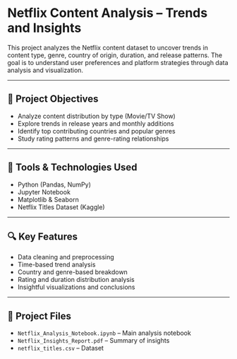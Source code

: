 # Netflix Content Analysis – Trends and Insights

This project analyzes the Netflix content dataset to uncover trends in content type, genre, country of origin, duration, and release patterns. The goal is to understand user preferences and platform strategies through data analysis and visualization.

---

## 📌 Project Objectives

- Analyze content distribution by type (Movie/TV Show)
- Explore trends in release years and monthly additions
- Identify top contributing countries and popular genres
- Study rating patterns and genre-rating relationships

---

## 🧰 Tools & Technologies Used

- Python (Pandas, NumPy)
- Jupyter Notebook
- Matplotlib & Seaborn
- Netflix Titles Dataset (Kaggle)

---

## 🔍 Key Features

- Data cleaning and preprocessing
- Time-based trend analysis
- Country and genre-based breakdown
- Rating and duration distribution analysis
- Insightful visualizations and conclusions

---

## 📁 Project Files

- `Netflix_Analysis_Notebook.ipynb` – Main analysis notebook  
- `Netflix_Insights_Report.pdf` – Summary of insights  
- `netflix_titles.csv` – Dataset  
